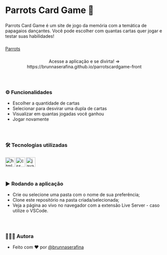 <h1 align="left">Parrots Card Game 🦜</h1>

###

<p align="left">Parrots Card Game é um site de jogo da memória com a temática de papagaios dançantes. Você pode escolher com quantas cartas quer jogar e testar suas habilidades!</p>

###

[Parrots](https://user-images.githubusercontent.com/106851605/215179310-2e510ccb-2cca-40cc-9781-81f3b5938416.webm)

###

<p align="center">Acesse a aplicação e se divirta! => https://brunnaserafina.github.io/parrotscardgame-front</p>


###

<br clear="both">

### ⚙️ Funcionalidades

- Escolher a quantidade de cartas
- Selecionar para desvirar uma dupla de cartas
- Visualizar em quantas jogadas você ganhou
- Jogar novamente

###

<br />

### 🛠️ Tecnologias utilizadas

###

  <img align="left" alt="html" height="30px" src="https://img.shields.io/badge/html5-%23E34F26.svg?style=for-the-badge&logo=html5&logoColor=white" />
  <img align="left" alt="css" height="30px" src="https://img.shields.io/badge/css3-%231572B6.svg?style=for-the-badge&logo=css3&logoColor=white" />
  <img align="left" alt="javascript" height="30px" src="https://img.shields.io/badge/javascript-%23323330.svg?style=for-the-badge&logo=javascript&logoColor=%23F7DF1E" />

###

<br />
<br />
<br />

### ▶️ Rodando a aplicação

- Crie ou selecione uma pasta com o nome de sua preferência;
- Clone este repositório na pasta criada/selecionada;
- Veja a página ao vivo no navegador com a extensão Live Server - caso utilize o VSCode.

###
<br />

### 🙇🏻‍♀️ Autora

- Feito com ❤️ por [@brunnaserafina](https://www.github.com/brunnaserafina)



